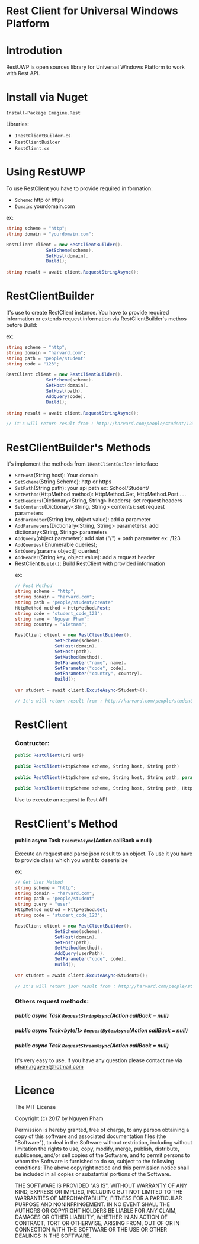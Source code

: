 # Rest Client for Universal Windows Platform
# Introdution
RestUWP is open sources library for Universal Windows Platform to work with Rest API.

# Install via Nuget
``` 
Install-Package Imagine.Rest
```

Libraries:
  - `IRestClientBuilder.cs`
  - `RestClientBuilder`
  - `RestClient.cs`
  
# Using RestUWP
To use RestClient you have to provide required in formation:
  - `Scheme`: http or https
  - `Domain`: yourdomain.com

ex:
```cs
string scheme = "http";
string domain = "yourdomain.com";

RestClient client = new RestClientBuilder().
               SetScheme(scheme).
               SetHost(domain).
               Build();
               
string result = await client.RequestStringAsync();
```
# RestClientBuilder

It's use to create RestClient instance. You have to provide required information or extends request information via RestClientBuilder's methos before Build:

ex: 

```cs
string scheme = "http";
string domain = "harvard.com";
string path = "people/student"
string code = "123";

RestClient client = new RestClientBuilder().
               SetScheme(scheme).
               SetHost(domain).
               SetHost(path).
               AddQuery(code).
               Build();
               
string result = await client.RequestStringAsync();

// It's will return result from : http://harvard.com/people/student/123
```

# RestClientBuilder's Methods

It's implement the methods from `IRestClientBuilder` interface

- `SetHost`(String host): Your domain
- `SetScheme`(String Scheme): http or https
- `SetPath`(String path): your api path ex: School/Student/
- `SetMethod`(HttpMethod method): HttpMethod.Get, HttpMethod.Post.....
- `SetHeaders`(Dictionary<String, String> headers): set request headers 
- `SetContents`(Dictionary<String, String> contents): set request parameters
- `AddParameter`(String key, object value): add a parameter
- `AddParameters`(Dictionary<String, String> parameters): add dictionary<String, String> parameters
- `AddQuery`(object parameter): add slat ("/") + path parameter ex: /123
- `AddQueries`(IEnumerable<Object> queries);
- `SetQuery`(params object[] queries);
- `AddHeader`(String key, object value): add a request header
- RestClient `Build()`: Build RestClient with provided information

ex: 

```cs
// Post Method
string scheme = "http";
string domain = "harvard.com";
string path = "people/student/create"
HttpMethod method = HttpMethod.Post;
string code = "student_code_123";
string name = "Nguyen Pham";
string country = "Vietnam";

RestClient client = new RestClientBuilder().
               SetScheme(scheme).
               SetHost(domain).
               SetHost(path).
               SetMethod(method).
               SetParameter("name", name).
               SetParameter("code", code).
               SetParameter("country", country).
               Build();
                
var student = await client.ExcuteAsync<Student>();

// It's will return result from : http://harvard.com/people/student/create with provided infomations and then deserialize json result to Student object
```

# RestClient
### Contructor:
```cs
public RestClient(Uri uri)
 
public RestClient(HttpScheme scheme, String host, String path)
      
public RestClient(HttpScheme scheme, String host, String path, params object[] queries)
       
public RestClient(HttpScheme scheme, String host, String path, HttpMethod method)
```
Use to execute an request to Rest API 
# RestClient's Method
#### public async Task<T> `ExecuteAsync`<T>(Action<HttpResponseMessage> callBack = null)

Execute an request and parse json result to an object. To use it you have to provide class which you want to deserialize

ex:
```cs
// Get User Method
string scheme = "http";
string domain = "harvard.com";
string path = "people/student"
string query = "user"
HttpMethod method = HttpMethod.Get;
string code = "student_code_123";

RestClient client = new RestClientBuilder().
               SetScheme(scheme).
               SetHost(domain).
               SetHost(path).
               SetMethod(method).
               AddQuery(userPath).
               SetParameter("code", code).
               Build();
                
var student = await client.ExcuteAsync<Student>();

// It's will return json result from : http://harvard.com/people/student/user?code=student_code_123 and deserialize json result to Student object
```

### Others request methods:

#####  public async Task<String> `RequestStringAsync`(Action<HttpResponseMessage> callBack = null)
##### public async Task<byte[]> `RequestBytesAsync`(Action<HttpResponseMessage> callBack = null)
##### public async Task<Stream> `RequestStreamAsync`(Action<HttpResponseMessage> callBack = null)

It's very easy to use. If you have any question please contact me via pham.nguyen@hotmail.com

# Licence 

The MIT License

Copyright (c) 2017 by Nguyen Pham

Permission is hereby granted, free of charge, to any person obtaining a copy of this software and associated documentation files (the "Software"), to deal in the Software without restriction, including without limitation the rights to use, copy, modify, merge, publish, distribute, sublicense, and/or sell copies of the Software, and to permit persons to whom the Software is furnished to do so, subject to the following conditions: The above copyright notice and this permission notice shall be included in all copies or substantial portions of the Software. 

THE SOFTWARE IS PROVIDED "AS IS", WITHOUT WARRANTY OF ANY KIND, EXPRESS OR IMPLIED, INCLUDING BUT NOT LIMITED TO THE WARRANTIES OF MERCHANTABILITY, FITNESS FOR A PARTICULAR PURPOSE AND NONINFRINGEMENT. IN NO EVENT SHALL THE AUTHORS OR COPYRIGHT HOLDERS BE LIABLE FOR ANY CLAIM, DAMAGES OR OTHER LIABILITY, WHETHER IN AN ACTION OF CONTRACT, TORT OR OTHERWISE, ARISING FROM, OUT OF OR IN CONNECTION WITH THE SOFTWARE OR THE USE OR OTHER DEALINGS IN THE SOFTWARE.

